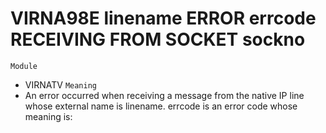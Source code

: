 # VIRNA98E linename ERROR errcode RECEIVING FROM SOCKET sockno
`Module`
- VIRNATV
`Meaning`
- An error occurred when receiving a message from the native IP line whose external name is linename. errcode is an error code whose meaning is:
